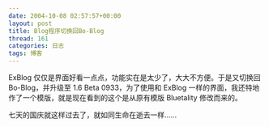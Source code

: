 ```yaml
---
date: 2004-10-08 02:57:57+00:00
layout: post
title: Blog程序切换回Bo-Blog
thread: 161
categories: 日志
tags: 博客
---
```


ExBlog 仅仅是界面好看一点点，功能实在是太少了，大大不方便。于是又切换回 Bo-Blog，并升级至 1.6 Beta 0933，为了使用和 ExBlog 一样的界面，我还特地作了一个模版，就是现在看到的这个是从原有模版 Bluetality 修改而来的。

七天的国庆就这样过去了，就如同生命在逝去一样……
